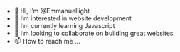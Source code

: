 - 👋 Hi, I’m @Emmanuellight
- 👀 I’m interested in website development
- 🌱 I’m currently learning Javascript 
- 💞️ I’m looking to collaborate on building great websites
- 📫 How to reach me ...

<!---
Emmanuellight/Emmanuellight is a ✨ special ✨ repository because its `README.md` (this file) appears on your GitHub profile.
You can click the Preview link to take a look at your changes.
--->
